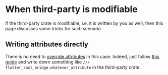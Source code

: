 # When third-party is modifiable

If the third-party crate is modifiable, i.e. it is written by you as well,
then this page discusses some tricks for such scenario.

## Writing attributes directly

There is no need to [override attributes](override-attributes) in this case.
Indeed, just follow [this guide](../../custom/attributes) and write down something like 
`/// flutter_rust_bridge:whatever_attribute` in the third-party crate.
